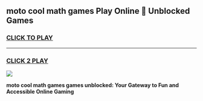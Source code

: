
## moto cool math games Play Online 👋 Unblocked Games
<h3>
<a href="https://news.freeplayer.one?title=moto_cool_math_games&ref=17CMG">CLICK TO PLAY</a></h3>
<hr>

<h3>
<a href="https://news.freeplayer.one?title=moto_cool_math_games&ref=17CMG">CLICK 2 PLAY</a>
  
</h3>

<a href="https://news.freeplayer.one?title=moto_cool_math_games&ref=17CMG/"><img src="https://clearcache.store/games.png"></a>


**moto cool math games games unblocked: Your Gateway to Fun and Accessible Online Gaming**
